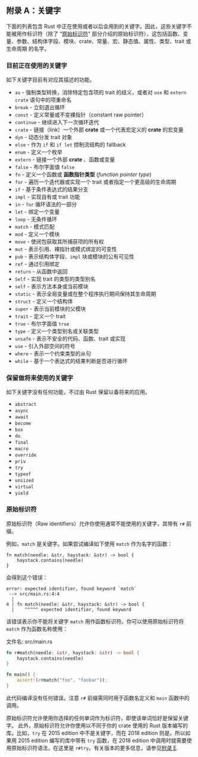 ## 附录 A：关键字

下面的列表包含 Rust 中正在使用或者以后会用到的关键字。因此，这些关键字不能被用作标识符（除了 “[原始标识符][raw-identifiers]” 部分介绍的原始标识符），这包括函数、变量、参数、结构体字段、模块、crate、常量、宏、静态值、属性、类型、trait 或生命周期
的名字。

[raw-identifiers]: #raw-identifiers

### 目前正在使用的关键字

如下关键字目前有对应其描述的功能。

* `as` - 强制类型转换，消除特定包含项的 trait 的歧义，或者对 `use` 和 `extern crate` 语句中的项重命名
* `break` - 立刻退出循环
* `const` - 定义常量或不变裸指针（constant raw pointer）
* `continue` - 继续进入下一次循环迭代
* `crate` - 链接（link）一个外部 **crate** 或一个代表宏定义的 **crate** 的宏变量
* `dyn` - 动态分发 trait 对象
* `else` - 作为 `if` 和 `if let` 控制流结构的 fallback
* `enum` - 定义一个枚举
* `extern` - 链接一个外部 **crate** 、函数或变量
* `false` - 布尔字面值 `false`
* `fn` - 定义一个函数或 **函数指针类型** (*function pointer type*)
* `for` - 遍历一个迭代器或实现一个 trait 或者指定一个更高级的生命周期
* `if` - 基于条件表达式的结果分支
* `impl` - 实现自有或 trait 功能
* `in` - `for` 循环语法的一部分
* `let` - 绑定一个变量
* `loop` - 无条件循环
* `match` - 模式匹配
* `mod` - 定义一个模块
* `move` - 使闭包获取其所捕获项的所有权
* `mut` - 表示引用、裸指针或模式绑定的可变性
* `pub` - 表示结构体字段、`impl` 块或模块的公有可见性
* `ref` - 通过引用绑定
* `return` - 从函数中返回
* `Self` - 实现 trait 的类型的类型别名
* `self` - 表示方法本身或当前模块
* `static` - 表示全局变量或在整个程序执行期间保持其生命周期
* `struct` - 定义一个结构体
* `super` - 表示当前模块的父模块
* `trait` - 定义一个 trait
* `true` - 布尔字面值 `true`
* `type` - 定义一个类型别名或关联类型
* `unsafe` - 表示不安全的代码、函数、trait 或实现
* `use` - 引入外部空间的符号
* `where` - 表示一个约束类型的从句
* `while` - 基于一个表达式的结果判断是否进行循环

### 保留做将来使用的关键字

如下关键字没有任何功能，不过由 Rust 保留以备将来的应用。

* `abstract`
* `async`
* `await`
* `become`
* `box`
* `do`
* `final`
* `macro`
* `override`
* `priv`
* `try`
* `typeof`
* `unsized`
* `virtual`
* `yield`

### 原始标识符

原始标识符（Raw identifiers）允许你使用通常不能使用的关键字，其带有 `r#` 前缀。

例如，`match` 是关键字。如果尝试编译如下使用 `match` 作为名字的函数：

```rust,ignore,does_not_compile
fn match(needle: &str, haystack: &str) -> bool {
    haystack.contains(needle)
}
```

会得到这个错误：

```text
error: expected identifier, found keyword `match`
 --> src/main.rs:4:4
  |
4 | fn match(needle: &str, haystack: &str) -> bool {
  |    ^^^^^ expected identifier, found keyword
```

该错误表示你不能将关键字 `match` 用作函数标识符。你可以使用原始标识符将 `match` 作为函数名称使用：

<span class="filename">文件名: src/main.rs</span>

```rust
fn r#match(needle: &str, haystack: &str) -> bool {
    haystack.contains(needle)
}

fn main() {
    assert!(r#match("foo", "foobar"));
}
```

此代码编译没有任何错误。注意 `r#` 前缀需同时用于函数名定义和 `main` 函数中的调用。

原始标识符允许使用你选择的任何单词作为标识符，即使该单词恰好是保留关键字。 此外，原始标识符允许你使用以不同于你的 crate 使用的 Rust 版本编写的库。比如，`try` 在 2015 edition 中不是关键字，而在 2018 edition 则是。所以如果用 2015 edition 编写的库中带有 `try` 函数，在 2018 edition 中调用时就需要使用原始标识符语法，在这里是 `r#try`。有关版本的更多信息，请参见[附录 E][appendix-e].

[appendix-e]: appendix-05-editions.html
